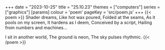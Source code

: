 +++
date = "2023-10-25"
title = "25.10.23"
themes = ["computers"]
series = ["graphics"]
[params]
  colour = 'poem'
  pageKey = 'src/poem.js'
+++
{{< poem >}}
Shader dreams,
Like hot wax poured,
Folded at the seams,
As it pools on my screen, 
It hardens as I deem,
Conceived by a script,
Hailing from numbers and machines...

I sit in another world,
The ground is neon,
The sky pulses rhythmic.
{{< /poem >}}